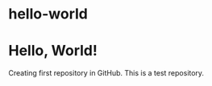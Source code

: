# hello-world
Hello, World!
=============

Creating first repository in GitHub.
This is a test repository.
